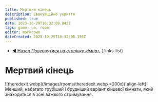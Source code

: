 ```yaml
---
title: Мертвий кінець
description: Евакуаційне укриття
published: true
date: 2023-10-29T16:32:09.842Z
tags: game, ua, room
editor: markdown
dateCreated: 2023-10-29T16:32:05.156Z
---
```


- [:arrow_backward: Назад *Повернутися на сторінку кімнат.*](/uk/game/rooms#zones)
{.links-list}
# Мертвий кінець
![theredexit.webp](/images/rooms/theredexit.webp =200x){.align-left}Менший, набагато грубіший і брудніший варіант кінцевої кімнати, який знаходиться в зоні важкого стримування. 